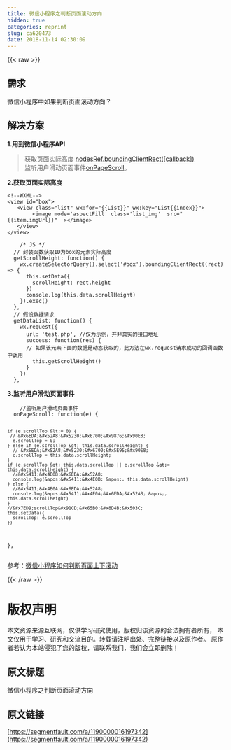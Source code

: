 ```yaml
---
title: 微信小程序之判断页面滚动方向
hidden: true
categories: reprint
slug: ca620473
date: 2018-11-14 02:30:09
---
```


{{< raw >}}
<h2>&#x9700;&#x6C42;</h2><p>&#x5FAE;&#x4FE1;&#x5C0F;&#x7A0B;&#x5E8F;&#x4E2D;&#x5982;&#x679C;&#x5224;&#x65AD;&#x9875;&#x9762;&#x6EDA;&#x52A8;&#x65B9;&#x5411;&#xFF1F;</p><h2>&#x89E3;&#x51B3;&#x65B9;&#x6848;</h2><p><strong>1.&#x7528;&#x5230;&#x5FAE;&#x4FE1;&#x5C0F;&#x7A0B;&#x5E8F;API</strong></p><blockquote>&#x83B7;&#x53D6;&#x9875;&#x9762;&#x5B9E;&#x9645;&#x9AD8;&#x5EA6; <a href="https://developers.weixin.qq.com/miniprogram/dev/api/wxml-nodes-info.html#nodesrefboundingclientrectcallback" rel="nofollow noreferrer">nodesRef.boundingClientRect([callback])</a><br>&#x76D1;&#x542C;&#x7528;&#x6237;&#x6ED1;&#x52A8;&#x9875;&#x9762;&#x4E8B;&#x4EF6;<a href="https://developers.weixin.qq.com/miniprogram/dev/framework/app-service/page.html#%E7%94%9F%E5%91%BD%E5%91%A8%E6%9C%9F%E5%9B%9E%E8%B0%83%E5%87%BD%E6%95%B0" rel="nofollow noreferrer">onPageScroll</a>&#x3002;</blockquote><p><strong>2.&#x83B7;&#x53D6;&#x9875;&#x9762;&#x5B9E;&#x9645;&#x9AD8;&#x5EA6;</strong></p><pre><code>&lt;!--WXML--&gt;
&lt;view id=&quot;box&quot;&gt;
   &lt;view class=&quot;list&quot; wx:for=&quot;{{List}}&quot; wx:key=&quot;List{{index}}&quot;&gt;
        &lt;image mode=&apos;aspectFill&apos; class=&apos;list_img&apos;  src=&quot;{{item.imgUrl}}&quot;  &gt;&lt;/image&gt;
   &lt;/view&gt;
&lt;/view&gt;</code></pre><pre><code>    /* JS */
  // &#x5C01;&#x88C5;&#x51FD;&#x6570;&#x83B7;&#x53D6;ID&#x4E3A;box&#x7684;&#x5143;&#x7D20;&#x5B9E;&#x9645;&#x9AD8;&#x5EA6; 
  getScrollHeight: function() {
    wx.createSelectorQuery().select(&apos;#box&apos;).boundingClientRect((rect) =&gt; {
      this.setData({
        scrollHeight: rect.height
      })
      console.log(this.data.scrollHeight)
    }).exec()
  },
  // &#x5047;&#x8BBE;&#x6570;&#x636E;&#x8BF7;&#x6C42;
  getDataList: function() {
    wx.request({
      url: &apos;test.php&apos;, //&#x4EC5;&#x4E3A;&#x793A;&#x4F8B;&#xFF0C;&#x5E76;&#x975E;&#x771F;&#x5B9E;&#x7684;&#x63A5;&#x53E3;&#x5730;&#x5740;
      success: function(res) {
      // &#x5982;&#x679C;&#x8BE5;&#x5143;&#x7D20;&#x4E0B;&#x9762;&#x7684;&#x6570;&#x636E;&#x662F;&#x52A8;&#x6001;&#x83B7;&#x53D6;&#x7684;&#xFF0C;&#x6B64;&#x65B9;&#x6CD5;&#x5728;wx.request&#x8BF7;&#x6C42;&#x6210;&#x529F;&#x7684;&#x56DE;&#x8C03;&#x51FD;&#x6570;&#x4E2D;&#x8C03;&#x7528;
        this.getScrollHeight()
      }
    })
  },
</code></pre><p><strong>3.&#x76D1;&#x542C;&#x7528;&#x6237;&#x6ED1;&#x52A8;&#x9875;&#x9762;&#x4E8B;&#x4EF6;</strong></p><pre><code>    //&#x76D1;&#x542C;&#x7528;&#x6237;&#x6ED1;&#x52A8;&#x9875;&#x9762;&#x4E8B;&#x4EF6;
  onPageScroll: function(e) {
   
    if (e.scrollTop &lt;= 0) {
     // &#x6EDA;&#x52A8;&#x5230;&#x6700;&#x9876;&#x90E8;
      e.scrollTop = 0;
    } else if (e.scrollTop &gt; this.data.scrollHeight) {
      // &#x6EDA;&#x52A8;&#x5230;&#x6700;&#x5E95;&#x90E8;
      e.scrollTop = this.data.scrollHeight;
    }
    if (e.scrollTop &gt; this.data.scrollTop || e.scrollTop &gt;= this.data.scrollHeight) {
      //&#x5411;&#x4E0B;&#x6EDA;&#x52A8; 
      console.log(&apos;&#x5411;&#x4E0B; &apos;, this.data.scrollHeight)
    } else {
      //&#x5411;&#x4E0A;&#x6EDA;&#x52A8; 
      console.log(&apos;&#x5411;&#x4E0A;&#x6EDA;&#x52A8; &apos;, this.data.scrollHeight)
    }
    //&#x7ED9;scrollTop&#x91CD;&#x65B0;&#x8D4B;&#x503C; 
    this.setData({
      scrollTop: e.scrollTop
    })
  },</code></pre><p>&#x53C2;&#x8003;&#xFF1A;<a href="https://www.jianshu.com/p/b9c5d47b003e" rel="nofollow noreferrer">&#x5FAE;&#x4FE1;&#x5C0F;&#x7A0B;&#x5E8F;&#x5982;&#x4F55;&#x5224;&#x65AD;&#x9875;&#x9762;&#x4E0A;&#x4E0B;&#x6EDA;&#x52A8;</a></p>
{{< /raw >}}

# 版权声明
本文资源来源互联网，仅供学习研究使用，版权归该资源的合法拥有者所有，
本文仅用于学习、研究和交流目的。转载请注明出处、完整链接以及原作者。
原作者若认为本站侵犯了您的版权，请联系我们，我们会立即删除！

## 原文标题
微信小程序之判断页面滚动方向

## 原文链接
[https://segmentfault.com/a/1190000016197342](https://segmentfault.com/a/1190000016197342)

